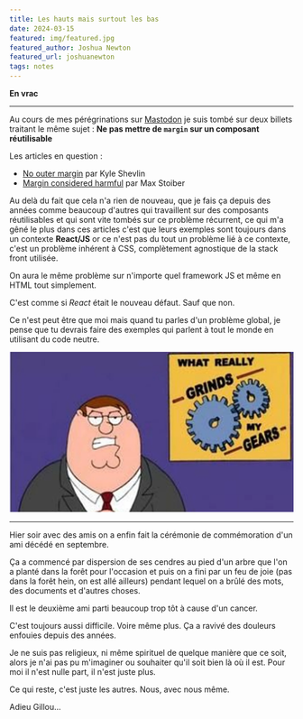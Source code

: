 ```yaml
---
title: Les hauts mais surtout les bas
date: 2024-03-15
featured: img/featured.jpg
featured_author: Joshua Newton
featured_url: joshuanewton
tags: notes
---
```


**En vrac**

---

Au cours de mes pérégrinations sur [Mastodon](https://mamot.fr/@GoOz) je suis tombé sur deux billets traitant le même sujet : **Ne pas mettre de `margin` sur un composant réutilisable**

Les articles en question :

- [No outer margin](https://kyleshevlin.com/no-outer-margin/) par Kyle Shevlin
- [Margin considered harmful](https://mxstbr.com/thoughts/margin/) par Max Stoiber

Au delà du fait que cela n'a rien de nouveau, que je fais ça depuis des années comme beaucoup d'autres qui travaillent sur des composants réutilisables et qui sont vite tombés sur ce problème récurrent, ce qui m'a gêné le plus dans ces articles c'est que leurs exemples sont toujours dans un contexte **React/JS** or ce n'est pas du tout un problème lié à ce contexte, c'est un problème inhérent à CSS, complètement agnostique de la stack front utilisée.

On aura le même problème sur n'importe quel framework JS et même en HTML tout simplement.

C'est comme si _React_ était le nouveau défaut. Sauf que non.

Ce n'est peut être que moi mais quand tu parles d'un problème global, je pense que tu devrais faire des exemples qui parlent à tout le monde en utilisant du code neutre.

![Meme de Peter Griffin de la série Family Guy présentant what really grinds my gears](img/gears.png)

---

Hier soir avec des amis on a enfin fait la cérémonie de commémoration d'un ami décédé en septembre.

Ça a commencé par dispersion de ses cendres au pied d'un arbre que l'on a planté dans la forêt pour l'occasion et puis on a fini par un feu de joie (pas dans la forêt hein, on est allé ailleurs) pendant lequel on a brûlé des mots, des documents et d'autres choses.

Il est le deuxième ami parti beaucoup trop tôt à cause d'un cancer.

C'est toujours aussi difficile. Voire même plus. Ça a ravivé des douleurs enfouies depuis des années.

Je ne suis pas religieux, ni même spirituel de quelque manière que ce soit, alors je n'ai pas pu m'imaginer ou souhaiter qu'il soit bien là où il est. Pour moi il n'est nulle part, il n'est juste plus.

Ce qui reste, c'est juste les autres. Nous, avec nous même.

Adieu Gillou…
